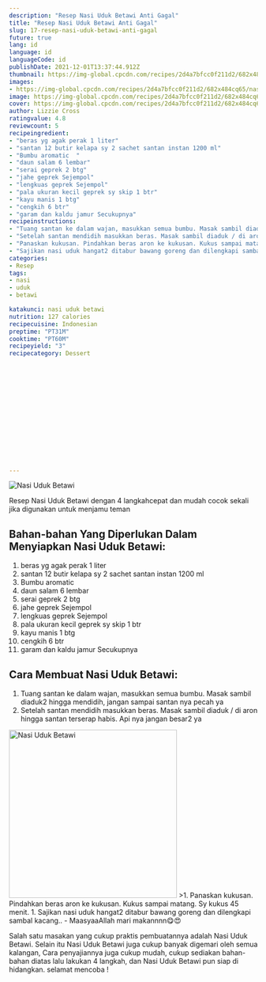 ```yaml
---
description: "Resep Nasi Uduk Betawi Anti Gagal"
title: "Resep Nasi Uduk Betawi Anti Gagal"
slug: 17-resep-nasi-uduk-betawi-anti-gagal
future: true
lang: id
language: id
languageCode: id
publishDate: 2021-12-01T13:37:44.912Z 
thumbnail: https://img-global.cpcdn.com/recipes/2d4a7bfcc0f211d2/682x484cq65/nasi-uduk-betawi-foto-resep-utama.webp
images:
- https://img-global.cpcdn.com/recipes/2d4a7bfcc0f211d2/682x484cq65/nasi-uduk-betawi-foto-resep-utama.webp
image: https://img-global.cpcdn.com/recipes/2d4a7bfcc0f211d2/682x484cq65/nasi-uduk-betawi-foto-resep-utama.webp
cover: https://img-global.cpcdn.com/recipes/2d4a7bfcc0f211d2/682x484cq65/nasi-uduk-betawi-foto-resep-utama.webp
author: Lizzie Cross
ratingvalue: 4.8
reviewcount: 5
recipeingredient:
- "beras yg agak perak 1 liter"
- "santan 12 butir kelapa sy 2 sachet santan instan 1200 ml"
- "Bumbu aromatic  "
- "daun salam 6 lembar"
- "serai geprek 2 btg"
- "jahe geprek Sejempol"
- "lengkuas geprek Sejempol"
- "pala ukuran kecil geprek sy skip 1 btr"
- "kayu manis 1 btg"
- "cengkih 6 btr"
- "garam dan kaldu jamur Secukupnya"
recipeinstructions:
- "Tuang santan ke dalam wajan, masukkan semua bumbu. Masak sambil diaduk2 hingga mendidih, jangan sampai santan nya pecah ya"
- "Setelah santan mendidih masukkan beras. Masak sambil diaduk / di aron hingga santan terserap habis. Api nya jangan besar2 ya"
- "Panaskan kukusan. Pindahkan beras aron ke kukusan. Kukus sampai matang. Sy kukus 45 menit."
- "Sajikan nasi uduk hangat2 ditabur bawang goreng dan dilengkapi sambal kacang.. MaasyaaAllah mari makannnn😋😍"
categories:
- Resep
tags:
- nasi
- uduk
- betawi

katakunci: nasi uduk betawi 
nutrition: 127 calories
recipecuisine: Indonesian
preptime: "PT31M"
cooktime: "PT60M"
recipeyield: "3"
recipecategory: Dessert


     
    
    
    
    
    
    
    
    
    
    
      
    
---
```



![Nasi Uduk Betawi](https://img-global.cpcdn.com/recipes/2d4a7bfcc0f211d2/682x484cq65/nasi-uduk-betawi-foto-resep-utama.webp)

Resep Nasi Uduk Betawi    dengan 4 langkahcepat dan mudah cocok sekali jika digunakan untuk menjamu teman

<!--inarticleads1-->

## Bahan-bahan Yang Diperlukan Dalam Menyiapkan Nasi Uduk Betawi:

1. beras yg agak perak 1 liter
1. santan 12 butir kelapa sy 2 sachet santan instan 1200 ml
1. Bumbu aromatic  
1. daun salam 6 lembar
1. serai geprek 2 btg
1. jahe geprek Sejempol
1. lengkuas geprek Sejempol
1. pala ukuran kecil geprek sy skip 1 btr
1. kayu manis 1 btg
1. cengkih 6 btr
1. garam dan kaldu jamur Secukupnya



<!--inarticleads2-->

## Cara Membuat Nasi Uduk Betawi:

1. Tuang santan ke dalam wajan, masukkan semua bumbu. Masak sambil diaduk2 hingga mendidih, jangan sampai santan nya pecah ya
1. Setelah santan mendidih masukkan beras. Masak sambil diaduk / di aron hingga santan terserap habis. Api nya jangan besar2 ya
<img class="lazyload" data-src="//assets-global.cpcdn.com/assets/icons/button_play-2c75c40dde080a61004c1f40b05d8f140eaff45d7e9e6481dc71c63d2e7c4909.png" alt="Nasi Uduk Betawi" width="340" height="340">
>1. Panaskan kukusan. Pindahkan beras aron ke kukusan. Kukus sampai matang. Sy kukus 45 menit.
1. Sajikan nasi uduk hangat2 ditabur bawang goreng dan dilengkapi sambal kacang.. - MaasyaaAllah mari makannnn😋😍




Salah satu masakan yang cukup praktis pembuatannya adalah  Nasi Uduk Betawi. Selain itu  Nasi Uduk Betawi  juga cukup banyak digemari oleh semua kalangan, Cara penyajiannya juga cukup mudah, cukup sediakan bahan-bahan diatas lalu lakukan 4 langkah, dan  Nasi Uduk Betawi  pun siap di hidangkan. selamat mencoba !
